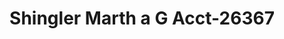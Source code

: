 ---
f_zip-code: 31714
f_state-code: GA
title: Shingler Marth a G Acct-26367
f_phone: 229-567-3324
f_city-only: Ashburn
f_address: 385 East Washington Avenue Ashburn
f_location-unique-id: '26367'
slug: shingler-marth-a-g-acct-26367
updated-on: '2024-05-30T13:46:58.046Z'
created-on: '2024-05-30T13:36:59.803Z'
published-on: '2024-05-30T13:54:32.469Z'
f_city-state: cms/city/ashburn-ga.md
f_company: cms/company/shingler-marth-a-g-acct.md
f_state: cms/state/georgia.md
layout: '[payday-loan].html'
tags: payday-loan
---